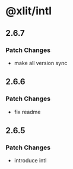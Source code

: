 # @xlit/intl

## 2.6.7

### Patch Changes

- make all version sync

## 2.6.6

### Patch Changes

- fix readme

## 2.6.5

### Patch Changes

- introduce intl
